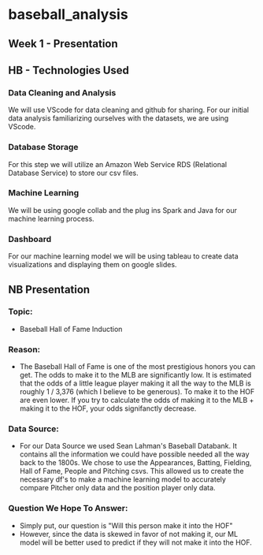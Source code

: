 # baseball_analysis
## Week 1 - Presentation

## HB - Technologies Used
### Data Cleaning and Analysis
We will use VScode for data cleaning and github for sharing. For our initial data analysis familiarizing ourselves with the datasets, we are using VScode. 

### Database Storage
For this step we will utilize an Amazon Web Service RDS (Relational Database Service) to store our csv files. 

### Machine Learning
We will be using google collab and the plug ins Spark and Java for our machine learning process. 

### Dashboard
For our machine learning model we will be using tableau to create data visualizations and displaying them on google slides. 

## NB Presentation
### Topic: 
- Baseball Hall of Fame Induction

### Reason:
- The Baseball Hall of Fame is one of the most prestigious honors you can get. The odds to make it to the MLB are significantly low. It is estimated that the odds of a little league player making it all the way to the MLB is roughly 1 / 3,376 (which I believe to be generous). To make it to the HOF are even lower. If you try to calculate the odds of making it to the MLB + making it to the HOF, your odds signifanctly decrease.

### Data Source:
- For our Data Source we used Sean Lahman's Baseball Databank. It contains all the information we could have possible needed all the way back to the 1800s. We chose to use the Appearances, Batting, Fielding, Hall of Fame, People and Pitching csvs. This allowed us to create the necessary df's to make a machine learning model to accurately compare Pitcher only data and the position player only data.

### Question We Hope To Answer:
- Simply put, our question is "Will this person make it into the HOF"
- However, since the data is skewed in favor of not making it, our ML model will be better used to predict if they will not make it into the HOF.
